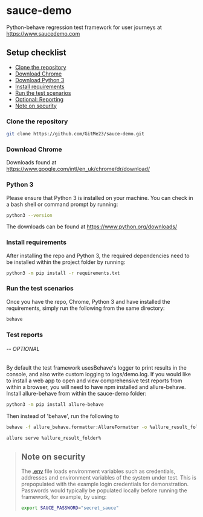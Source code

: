 # sauce-demo
Python-behave regression test framework for user journeys at https://www.saucedemo.com

## Setup checklist

* [Clone the repository](https://github.com/GitMe23/sauce-demo.git#clone-the-repository)
* [Download Chrome](https://github.com/GitMe23/sauce-demo.git#download-chrome)
* [Download Python 3](https://github.com/GitMe23/sauce-demo.git#download-python-3)
* [Install requirements](https://github.com/GitMe23/sauce-demo.git#install-requirements)
* [Run the test scenarios](https://github.com/GitMe23/sauce-demo.git#run-the-test-scenarios)
* [Optional: Reporting](https://github.com/GitMe23/sauce-demo.git#test-reports)
* [Note on security](https://github.com/GitMe23/sauce-demo.git#note-on-security)


### Clone the repository
```bash
git clone https://github.com/GitMe23/sauce-demo.git
```

### Download Chrome
Downloads found at https://www.google.com/intl/en_uk/chrome/dr/download/

### Python 3
Please ensure that Python 3 is installed on your machine. You can check in 
a bash shell or command prompt by running:
```bash
python3 --version
```
The downloads can be found at https://www.python.org/downloads/

### Install requirements
After installing the repo and Python 3, the required dependencies need to be installed within the project folder by running:
```bash
python3 -m pip install -r requirements.txt
```

### Run the test scenarios
Once you have the repo, Chrome, Python 3 and have installed the requirements, simply run the following from the same directory:
```bash
behave
```

### Test reports
###### -- OPTIONAL
By default the test framework usesBehave's logger to print results in the console, and also write custom logging to logs/demo.log. If you would like to install a web app to open and view comprehensive test reports from within a browser, you will need to have npm installed and allure-behave.
Install allure-behave from within the sauce-demo folder:
```bash
python3 -m pip install allure-behave
```
Then instead of 'behave', run the following to 
```bash
behave -f allure_behave.formatter:AllureFormatter -o %allure_result_folder% ./features
```
```bash
allure serve %allure_result_folder%
```




> ## Note on security
>The [.env](.env) file loads environment variables such as credentials, addresses and environment variables of the system under test.
>This is prepopulated with the example login credentials for demonstration. 
>Passwords would typically be populated locally before running the framework, for example, by using:
>```bash
>export SAUCE_PASSWORD="secret_sauce"
>```

